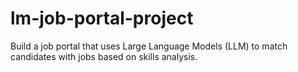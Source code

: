 # lm-job-portal-project
Build a job portal that uses Large Language Models (LLM) to match candidates with jobs based on skills analysis.
